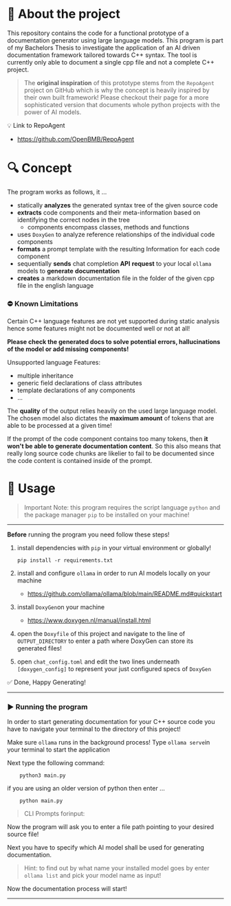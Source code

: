 # 📍 About the project
This repository contains the code for a functional prototype of a documentation generator using large language models. This program is part of my Bachelors Thesis to investigate the application of an AI driven documentation framework tailored towards C++ syntax. The tool is currently only able to document a single cpp file and not a complete C++ project. 

> The __original inspiration__ of this prototype stems from the `RepoAgent` project on GitHub which is why the concept is heavily inspired by their own built framework! Please checkout their page for a more sophisticated version that documents whole python projects with the power of AI models.

💡 Link to RepoAgent
* https://github.com/OpenBMB/RepoAgent

# 🔍 Concept

The program works as follows, it ...

* statically __analyzes__ the generated syntax tree of the given source code
* __extracts__ code components and their meta-information based on identifying the correct nodes in the tree
    + components encompass classes, methods and functions 
* uses `DoxyGen` to analyze reference relationships of the individual code components
* __formats__ a prompt template with the resulting Information for each code component
* sequentially __sends__ chat completion __API__ __request__ to your local `ollama` models to __generate__ __documentation__
* __creates__ a markdown documentation file in the folder of the given cpp file in the english language

###  ⛔️ Known Limitations

Certain C++ language features are not yet supported during static analysis hence some features might not be documented well or not at all! 

__Please check the generated docs to solve potential errors, hallucinations of the model or add missing components!__ 

Unsupported language Features:
- multiple inheritance
- generic field declarations of class attributes
- template declarations of any components
- ...

The __quality__ of the output relies heavily on the used large language model. The chosen model also dictates the __maximum amount__ of tokens that are able to be processed at a given time! 

If the prompt of the code component contains too many tokens, then __it won't be able to generate documentation content__. So this also means that really long source code chunks are likelier to fail to be documented since the code content is contained inside of the prompt.

# 🔨 Usage

> Important Note: 
> this  program requires the script language `python` and the package manager `pip` to be installed on your machine!
***

__Before__ running the program you need follow these steps!


1.  install dependencies with `pip` in your virtual environment or globally!  

    ```
    pip install -r requirements.txt
    ```

2.  install and configure `ollama` in order to run AI models locally on your machine
    - https://github.com/ollama/ollama/blob/main/README.md#quickstart

3. install `DoxyGen`on your machine
    - https://www.doxygen.nl/manual/install.html

4. open the `Doxyfile` of this project and navigate to the line of `OUTPUT_DIRECTORY` to enter a path where DoxyGen can store its generated files!

5. open `chat_config.toml` and edit the two lines underneath `[doxygen_config]` to represent your just configured specs of `DoxyGen`

✅ Done, Happy Generating!
***

### ▶️ Running the program
In order to start generating documentation for your C++ source code you have to navigate your terminal to the directory of this project!

Make sure `ollama` runs in the background process!
Type `ollama serve`in your terminal to start the application

Next type the following command:
```
    python3 main.py
````
if you are using an older version of python then enter ...

```
    python main.py
````
> CLI Prompts forinput:

Now the program will ask you to enter a file path pointing to your desired source file!

Next you have to specify which AI model shall be used for generating documentation. 
> Hint: to find out by what name your installed model goes by enter `ollama list` and pick your model name as input!

Now the documentation process will start!
***